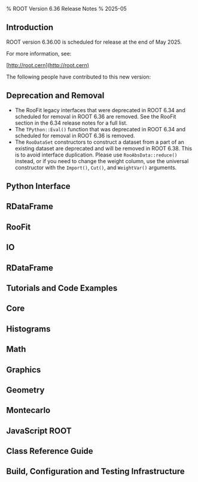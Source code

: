 % ROOT Version 6.36 Release Notes
% 2025-05
<a name="TopOfPage"></a>

## Introduction

ROOT version 6.36.00 is scheduled for release at the end of May 2025.

For more information, see:

[http://root.cern](http://root.cern)

The following people have contributed to this new version:

## Deprecation and Removal

* The RooFit legacy interfaces that were deprecated in ROOT 6.34 and scheduled for removal in ROOT 6.36 are removed. See the RooFit section in the 6.34 release notes for a full list.
* The `TPython::Eval()` function that was deprecated in ROOT 6.34 and scheduled for removal in ROOT 6.36 is removed.
* The `RooDataSet` constructors to construct a dataset from a part of an existing dataset are deprecated and will be removed in ROOT 6.38. This is to avoid interface duplication. Please use `RooAbsData::reduce()` instead, or if you need to change the weight column, use the universal constructor with the `Import()`, `Cut()`, and `WeightVar()` arguments.

## Python Interface

## RDataFrame

## RooFit

## IO

## RDataFrame

## Tutorials and Code Examples

## Core 

## Histograms

## Math

## Graphics

## Geometry

## Montecarlo

## JavaScript ROOT

## Class Reference Guide

## Build, Configuration and Testing Infrastructure


